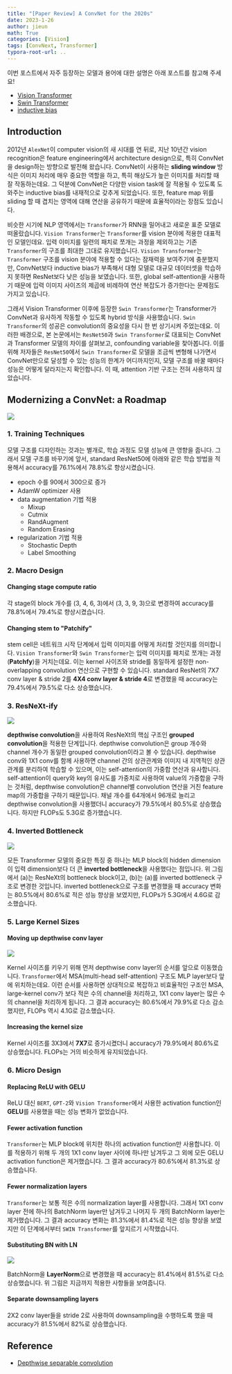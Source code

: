 ```yaml
---
title: "[Paper Review] A ConvNet for the 2020s"
date: 2023-1-26
author: jieun
math: True
categories: [Vision]
tags: [ConvNext, Transformer]
typora-root-url: ..
---
```


이번 포스트에서 자주 등장하는 모델과 용어에 대한 설명은 아래 포스트를 참고해 주세요!

- [Vision Transformer](https://jieun121070.github.io/posts/paper-review-An-Image-is-Worth-16x16-Words-Transformers-for-Image-Recognition-at-Scale/)
- [Swin Transformer](https://jieun121070.github.io/posts/paper-review-Swin-Transformer-Hierarchical-Vision-Transformer-using-Shifted-Windows/)
- [inductive bias](https://jieun121070.github.io/posts/Inductive-Bias/)

## Introduction

2012년 `AlexNet`이 computer vision의 새 시대를 연 뒤로, 지난 10년간 vision recognition은 feature engineering에서 architecture design으로, 특히 ConvNet을 design하는 방향으로 발전해 왔습니다. ConvNet이 사용하는 **sliding window** 방식은 이미지 처리에 매우 중요한 역할을 하고, 특히 해상도가 높은 이미지를 처리할 때 잘 작동하는데요. 그 덕분에 ConvNet은 다양한 vision task에 잘 적용될 수 있도록 도와주는 inductive bias를 내재적으로 갖추게 되었습니다. 또한, feature map 위를 sliding 할 때 겹치는 영역에 대해 연산을 공유하기 때문에 효율적이라는 장점도 있습니다.

비슷한 시기에 NLP 영역에서는 `Transformer`가 RNN을 밀어내고 새로운 표준 모델로 떠올랐습니다. `Vision Transformer`는 `Transformer`를 vision 분야에 적용한 대표적인 모델인데요. 입력 이미지를 일련의 패치로 쪼개는 과정을 제외하고는 기존 `Transformer`의 구조를 최대한 그대로 유지했습니다. `Vision Transformer`는 `Transformer` 구조를 vision 분야에 적용할 수 있다는 잠재력을 보여주기에 충분했지만, ConvNet보다 inductive bias가 부족해서 대형 모델로 대규모 데이터셋을 학습하지 못하면 ResNet보다 낮은 성능을 보였습니다. 또한, global self-attention을 사용하기 때문에 입력 이미지 사이즈의 제곱에 비례하여 연산 복잡도가 증가한다는 문제점도 가지고 있습니다.

그래서 Vision Transformer 이후에 등장한 `Swin Transformer`는 Transformer가 ConvNet과 유사하게 작동할 수 있도록 hybrid 방식을 사용했습니다.  `Swin Transformer`의 성공은 convolution의 중요성을 다시 한 번 상기시켜 주었는데요. 이러한 배경으로, 본 논문에서는 `ResNet50`과 `Swin Transformer`로 대표되는 ConvNet과 Transformer 모델의 차이를 살펴보고, confounding variable을 찾아봅니다. 이를 위해 저자들은 `ResNet50`에서 `Swin Transformer`로 모델을 조금씩 변형해 나가면서 ConvNet만으로 달성할 수 있는 성능의 한계가 어디까지인지, 모델 구조를 바꿀 때마다 성능은 어떻게 달라지는지 확인합니다. 이 때, attention 기반 구조는 전혀 사용하지 않았습니다.

## Modernizing a ConvNet: a Roadmap

![](/assets/img/transformer/convnext.jpg)

### 1. Training Techniques

모델 구조를 디자인하는 것과는 별개로, 학습 과정도 모델 성능에 큰 영향을 줍니다. 그래서 모델 구조를 바꾸기에 앞서, standard ResNet50에 아래와 같은 학습 방법을 적용해서 accuracy를 76.1%에서 78.8%로 향상시켰습니다.
- epoch 수를 90에서 300으로 증가
- AdamW optimizer 사용
- data augmentation 기법 적용
  - Mixup
  - Cutmix
  - RandAugment
  - Random Erasing
- regularization 기법 적용
  - Stochastic Depth
  - Label Smoothing

### 2. Macro Design

#### Changing stage compute ratio

각 stage의 block 개수를 (3, 4, 6, 3)에서 (3, 3, 9, 3)으로 변경하여 accuracy를 78.8%에서 79.4%로 향상시켰습니다.
#### Changing stem to "Patchify"

stem cell은 네트워크 시작 단계에서 입력 이미지를 어떻게 처리할 것인지를 의미합니다. `Vision Transformer`와 `Swin Transformer`는 입력 이미지를 패치로 쪼개는 과정(**Patchfy**)을 거치는데요. 이는 kernel 사이즈와 stride를 동일하게 설정한 non-overlapping convolution 연산으로 구현할 수 있습니다. standard ResNet의 7X7 conv layer & stride 2를 **4X4 conv layer & stride 4**로 변경했을 때 accuracy는 79.4%에서 79.5%로 다소 상승했습니다.

### 3. ResNeXt-ify

![](/assets/img/transformer/depthwise.jpg)

**depthwise convolution**을 사용하여 ResNeXt의 핵심 구조인 **grouped convolution**을 적용한 단계입니다. depthwise convolution은 group 개수와 channel 개수가 동일한 grouped convolution이라고 볼 수 있습니다. depthwise conv와 1X1 conv를 함께 사용하면 channel 간의 상관관계와 이미지 내 지역적인 상관관계를 분리하여 학습할 수 있으며, 이는 self-attention의 가중합 연산과 유사합니다. self-attention이 query와 key의 유사도를 가중치로 사용하여 value의 가중합을 구하는 것처럼, depthwise convolution은 channel별 convolution 연산을 거친 feature map의 가중합을 구하기 때문입니다. 채널 개수를 64개에서 96개로 늘리고 depthwise convolution을 사용했더니 accuracy가 79.5%에서 80.5%로 상승했습니다. 하지만 FLOPs도 5.3G로 증가했습니다.

### 4. Inverted Bottleneck

![](/assets/img/transformer/convnext1.jpg)

모든 Transformer 모델의 중요한 특징 중 하나는 MLP block의 hidden dimension이 입력 dimension보다 더 큰 **inverted bottleneck**을 사용했다는 점입니다. 위 그림에서 (a)는 ResNeXt의 bottleneck block이고, (b)는 (a)를 inverted bottleneck 구조로 변경한 것입니다. inverted bottleneck으로 구조를 변경했을 때 accuracy 변화는 80.5%에서 80.6%로 적은 성능 향상을 보였지만, FLOPs가 5.3G에서 4.6G로 감소했습니다.

### 5. Large Kernel Sizes

#### Moving up depthwise conv layer

![](/assets/img/transformer/convnext2.jpg)

Kernel 사이즈를 키우기 위해 먼저 depthwise conv layer의 순서를 앞으로 이동했습니다. `Transformer`에서 MSA(multi-head self-attention) 구조도 MLP layer보다 앞에 위치하는데요. 이런 순서를 사용하면 상대적으로 복잡하고 비효율적인 구조인 MSA, large-kernel conv가 보다 적은 수의 channel을 처리하고, 1X1 conv layer는 많은 수의 channel을 처리하게 됩니다. 그 결과 accuracy는 80.6%에서 79.9%로 다소 감소했지만, FLOPs 역시 4.1G로 감소했습니다. 

#### Increasing the kernel size

Kernel 사이즈를 3X3에서 **7X7**로 증가시켰더니 accuracy가 79.9%에서 80.6%로 상승했습니다. FLOPs는 거의 비슷하게 유지되었습니다.

### 6. Micro Design

#### Replacing ReLU with GELU

ReLU 대신 `BERT`, `GPT-2`와 `Vision Transformer`에서 사용한 activation function인 **GELU**를 사용했을 때는 성능 변화가 없었습니다.
#### Fewer activation function

`Transformer`는 MLP block에 위치한 하나의 activation function만 사용합니다. 이를 적용하기 위해 두 개의 1X1 conv layer 사이에 하나만 남겨두고 그 외에 모든 GELU activation function은 제거했습니다. 그 결과 accuracy가 80.6%에서 81.3%로 상승했습니다.

#### Fewer normalization layers

`Transformer`는 보통 적은 수의 normalization layer를 사용합니다. 그래서 1X1 conv layer 전에 하나의 BatchNorm layer만 남겨두고 나머지 두 개의 BatchNorm layer는 제거했습니다. 그 결과 accuracy 변화는 81.3%에서 81.4%로 적은 성능 향상을 보였지만 이 단계에서부터 `SWIN Transformer`를 앞지르기 시작했습니다.

#### Substituting BN with LN

![](/assets/img/transformer/convnext3.jpg)

BatchNorm을 **LayerNorm**으로 변경했을 때 accuracy는 81.4%에서 81.5%로 다소 상승했습니다. 위 그림은 지금까지 적용한 사항들을 보여줍니다.

#### Separate downsampling layers

2X2 conv layer들을 stride 2로 사용하여 downsampling을 수행하도록 했을 때 accuracy가 81.5%에서 82%로 상승했습니다.

## Reference

- [Depthwise separable convolution](https://eli.thegreenplace.net/2018/depthwise-separable-convolutions-for-machine-learning/)


